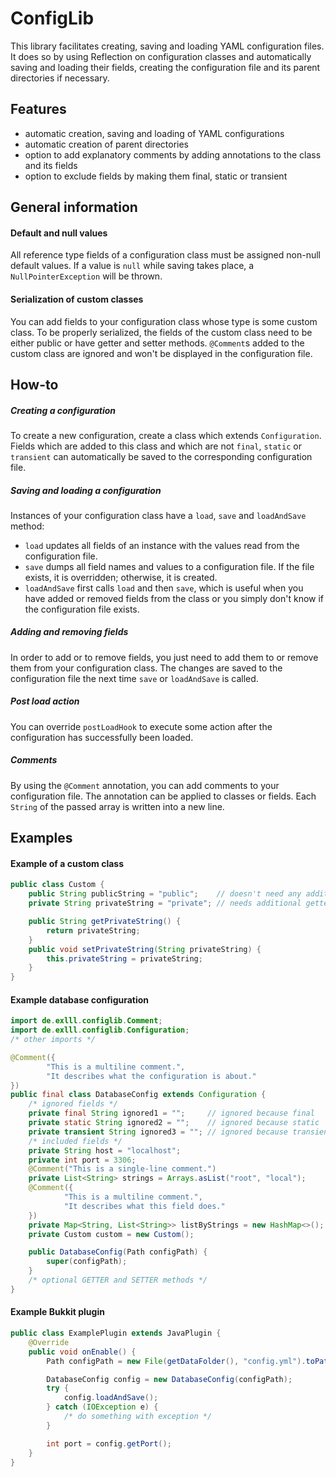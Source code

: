 # ConfigLib
This library facilitates creating, saving and loading YAML configuration files. It does so
 by using Reflection on configuration classes and automatically saving and loading their fields,
 creating the configuration file and its parent directories if necessary.

## Features
- automatic creation, saving and loading of YAML configurations
- automatic creation of parent directories
- option to add explanatory comments by adding annotations to the class and its fields
- option to exclude fields by making them final, static or transient

## General information
#### Default and null values
All reference type fields of a configuration class must be assigned non-null default values.
If a value is `null` while saving takes place, a `NullPointerException` will be thrown.
#### Serialization of custom classes
You can add fields to your configuration class whose type is some custom class. To be properly
serialized, the fields of the custom class need to be either public or have getter and setter
methods. `@Comment`s added to the custom class are ignored and won't be displayed in
the configuration file.

## How-to
##### Creating a configuration
To create a new configuration, create a class which extends `Configuration`. Fields which are
added to this class and which are not `final`, `static` or `transient` can automatically be saved
 to the corresponding configuration file.

##### Saving and loading a configuration
Instances of your configuration class have a `load`, `save` and `loadAndSave` method:
- `load` updates all fields of an instance with the values read from the configuration file.
- `save` dumps all field names and values to a configuration file. If the file exists, it is
overridden; otherwise, it is created.
- `loadAndSave` first calls `load` and then `save`, which is useful when you have added or
removed fields from the class or you simply don't know if the configuration file exists.

##### Adding and removing fields
In order to add or to remove fields, you just need to add them to or remove them from your
configuration class. The changes are saved to the configuration file the next time `save` or 
`loadAndSave` is called.

##### Post load action
You can override `postLoadHook` to execute some action after the configuration has successfully
been loaded.

##### Comments
By using the `@Comment` annotation, you can add comments to your configuration file. The
annotation can be applied to classes or fields. Each `String` of the passed array is
written into a new line.

## Examples
#### Example of a custom class
```java
public class Custom {
    public String publicString = "public";    // doesn't need any additional methods to be saved
    private String privateString = "private"; // needs additional getter and setter methods

    public String getPrivateString() {
        return privateString;
    }
    public void setPrivateString(String privateString) {
        this.privateString = privateString;
    }
}
```
#### Example database configuration
```java
import de.exlll.configlib.Comment;
import de.exlll.configlib.Configuration;
/* other imports */

@Comment({
        "This is a multiline comment.",
        "It describes what the configuration is about."
})
public final class DatabaseConfig extends Configuration {
    /* ignored fields */
    private final String ignored1 = "";     // ignored because final
    private static String ignored2 = "";    // ignored because static
    private transient String ignored3 = ""; // ignored because transient
    /* included fields */
    private String host = "localhost";
    private int port = 3306;
    @Comment("This is a single-line comment.")
    private List<String> strings = Arrays.asList("root", "local");
    @Comment({
            "This is a multiline comment.",
            "It describes what this field does."
    })
    private Map<String, List<String>> listByStrings = new HashMap<>();
    private Custom custom = new Custom();

    public DatabaseConfig(Path configPath) {
        super(configPath);
    }
    /* optional GETTER and SETTER methods */
}
```
#### Example Bukkit plugin
```java
public class ExamplePlugin extends JavaPlugin {
    @Override
    public void onEnable() {
        Path configPath = new File(getDataFolder(), "config.yml").toPath();

        DatabaseConfig config = new DatabaseConfig(configPath);
        try {
            config.loadAndSave();
        } catch (IOException e) {
            /* do something with exception */
        }

        int port = config.getPort();
    }
}
```
